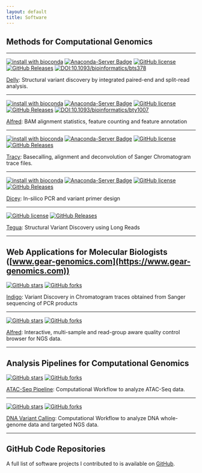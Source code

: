 ```yaml
---
layout: default
title: Software
---
```


## Methods for Computational Genomics

---

[![install with bioconda](https://img.shields.io/badge/install%20with-bioconda-brightgreen.svg?style=flat-square)](http://bioconda.github.io/recipes/delly/README.html)
[![Anaconda-Server Badge](https://anaconda.org/bioconda/delly/badges/downloads.svg)](https://anaconda.org/bioconda/delly)
[![GitHub license](https://img.shields.io/badge/License-GPLv3-blue.svg)](https://raw.githubusercontent.com/dellytools/delly/master/LICENSE)
[![GitHub Releases](https://img.shields.io/github/release/dellytools/delly.svg)](https://github.com/dellytools/delly/releases)
[![DOI:10.1093/bioinformatics/bts378](https://zenodo.org/badge/DOI/10.1093/bioinformatics/bts378.svg)](https://doi.org/10.1093/bioinformatics/bts378)

[Delly](https://github.com/dellytools/delly/): Structural variant discovery by integrated paired-end and split-read analysis.

---

[![install with bioconda](https://img.shields.io/badge/install%20with-bioconda-brightgreen.svg?style=flat-square)](http://bioconda.github.io/recipes/alfred/README.html)
[![Anaconda-Server Badge](https://anaconda.org/bioconda/alfred/badges/downloads.svg)](https://anaconda.org/bioconda/alfred)
[![GitHub license](https://img.shields.io/badge/License-GPLv3-blue.svg)](https://raw.githubusercontent.com/tobiasrausch/alfred/master/LICENSE)
[![GitHub Releases](https://img.shields.io/github/release/tobiasrausch/alfred.svg)](https://github.com/tobiasrausch/alfred/releases)
[![DOI:10.1093/bioinformatics/bty1007](https://zenodo.org/badge/DOI/10.1093/bioinformatics/bty1007.svg)](https://doi.org/10.1093/bioinformatics/bty1007)

[Alfred](https://github.com/tobiasrausch/alfred/): BAM alignment statistics, feature counting and feature annotation

---

[![install with bioconda](https://img.shields.io/badge/install%20with-bioconda-brightgreen.svg?style=flat-square)](http://bioconda.github.io/recipes/tracy/README.html)
[![Anaconda-Server Badge](https://anaconda.org/bioconda/tracy/badges/downloads.svg)](https://anaconda.org/bioconda/tracy)
[![GitHub license](https://img.shields.io/badge/License-BSD%203--Clause-blue.svg)](https://github.com/gear-genomics/tracy/blob/master/LICENSE)
[![GitHub Releases](https://img.shields.io/github/release/gear-genomics/tracy.svg)](https://github.com/gear-genomics/tracy/releases)

[Tracy](https://github.com/gear-genomics/tracy/): Basecalling, alignment and deconvolution of Sanger Chromatogram trace files.

---

[![install with bioconda](https://img.shields.io/badge/install%20with-bioconda-brightgreen.svg?style=flat-square)](http://bioconda.github.io/recipes/dicey/README.html)
[![Anaconda-Server Badge](https://anaconda.org/bioconda/dicey/badges/downloads.svg)](https://anaconda.org/bioconda/dicey)
[![GitHub license](https://img.shields.io/badge/License-GPLv3-blue.svg)](https://raw.githubusercontent.com/gear-genomics/dicey/master/LICENSE)
[![GitHub Releases](https://img.shields.io/github/release/gear-genomics/dicey.svg)](https://github.com/gear-genomics/dicey/releases)

[Dicey](https://github.com/gear-genomics/dicey/): In-silico PCR and variant primer design

---

[![GitHub license](https://img.shields.io/badge/License-GPLv3-blue.svg)](https://raw.githubusercontent.com/tobiasrausch/tegua/master/LICENSE)
[![GitHub Releases](https://img.shields.io/github/release/tobiasrausch/tegua.svg)](https://github.com/tobiasrausch/tegua/releases)

[Tegua](https://github.com/tobiasrausch/tegua/): Structural Variant Discovery using Long Reads

---

## Web Applications for Molecular Biologists ([www.gear-genomics.com](https://www.gear-genomics.com))

[![GitHub stars](https://img.shields.io/github/stars/gear-genomics/indigo.svg?style=social&label=Star&maxAge=2592000)](https://github.com/gear-genomics/indigo/stargazers/)
[![GitHub forks](https://img.shields.io/github/forks/gear-genomics/indigo.svg?style=social&label=Fork&maxAge=2592000)](https://github.com/gear-genomics/indigo/network/)

[Indigo](https://www.gear-genomics.com/indigo/): Variant Discovery in Chromatogram traces obtained from Sanger sequencing of PCR products

---

[![GitHub stars](https://img.shields.io/github/stars/tobiasrausch/alfred.svg?style=social&label=Star&maxAge=2592000)](https://github.com/tobiasrausch/alfred/stargazers/)
[![GitHub forks](https://img.shields.io/github/forks/tobiasrausch/alfred.svg?style=social&label=Fork&maxAge=2592000)](https://github.com/tobiasrausch/alfred/network/)

[Alfred](https://www.gear-genomics.com/alfred/): Interactive, multi-sample and read-group aware quality control browser for NGS data.

---

## Analysis Pipelines for Computational Genomics

[![GitHub stars](https://img.shields.io/github/stars/tobiasrausch/ATACseq.svg?style=social&label=Star&maxAge=2592000)](https://github.com/tobiasrausch/ATACseq/stargazers/)
[![GitHub forks](https://img.shields.io/github/forks/tobiasrausch/ATACseq.svg?style=social&label=Fork&maxAge=2592000)](https://github.com/tobiasrausch/ATACseq/network/)

[ATAC-Seq Pipeline](https://github.com/tobiasrausch/ATACseq/): Computational Workflow to analyze ATAC-Seq data.

---

[![GitHub stars](https://img.shields.io/github/stars/tobiasrausch/nRex.svg?style=social&label=Star&maxAge=2592000)](https://github.com/tobiasrausch/nRex/stargazers/)
[![GitHub forks](https://img.shields.io/github/forks/tobiasrausch/nRex.svg?style=social&label=Fork&maxAge=2592000)](https://github.com/tobiasrausch/nRex/network/)

[DNA Variant Calling](https://github.com/tobiasrausch/nRex/): Computational Workflow to analyze DNA whole-genome data and targeted NGS data.


---

## GitHub Code Repositories

A full list of software projects I contributed to is available on [GitHub](https://github.com/tobiasrausch/).
